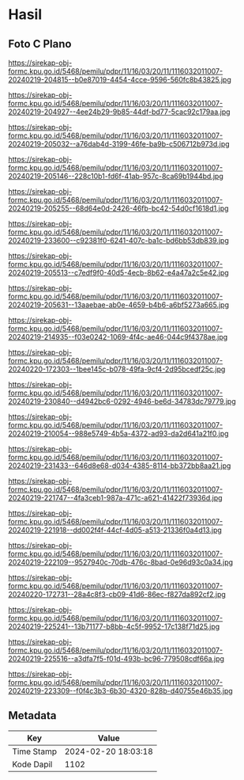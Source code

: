 # Hasil

## Foto C Plano

https://sirekap-obj-formc.kpu.go.id/5468/pemilu/pdpr/11/16/03/20/11/1116032011007-20240219-204815--b0e87019-4454-4cce-9596-560fc8b43825.jpg

https://sirekap-obj-formc.kpu.go.id/5468/pemilu/pdpr/11/16/03/20/11/1116032011007-20240219-204927--4ee24b29-9b85-44df-bd77-5cac92c179aa.jpg

https://sirekap-obj-formc.kpu.go.id/5468/pemilu/pdpr/11/16/03/20/11/1116032011007-20240219-205032--a76dab4d-3199-46fe-ba9b-c506712b973d.jpg

https://sirekap-obj-formc.kpu.go.id/5468/pemilu/pdpr/11/16/03/20/11/1116032011007-20240219-205146--228c10b1-fd6f-41ab-957c-8ca69b1944bd.jpg

https://sirekap-obj-formc.kpu.go.id/5468/pemilu/pdpr/11/16/03/20/11/1116032011007-20240219-205255--68d64e0d-2426-46fb-bc42-54d0cf1618d1.jpg

https://sirekap-obj-formc.kpu.go.id/5468/pemilu/pdpr/11/16/03/20/11/1116032011007-20240219-233600--c92381f0-6241-407c-ba1c-bd6bb53db839.jpg

https://sirekap-obj-formc.kpu.go.id/5468/pemilu/pdpr/11/16/03/20/11/1116032011007-20240219-205513--c7edf9f0-40d5-4ecb-8b62-e4a47a2c5e42.jpg

https://sirekap-obj-formc.kpu.go.id/5468/pemilu/pdpr/11/16/03/20/11/1116032011007-20240219-205631--13aaebae-ab0e-4659-b4b6-a6bf5273a665.jpg

https://sirekap-obj-formc.kpu.go.id/5468/pemilu/pdpr/11/16/03/20/11/1116032011007-20240219-214935--f03e0242-1069-4f4c-ae46-044c9f4378ae.jpg

https://sirekap-obj-formc.kpu.go.id/5468/pemilu/pdpr/11/16/03/20/11/1116032011007-20240220-172303--1bee145c-b078-49fa-9cf4-2d95bcedf25c.jpg

https://sirekap-obj-formc.kpu.go.id/5468/pemilu/pdpr/11/16/03/20/11/1116032011007-20240219-230840--d4942bc6-0292-4946-be6d-34783dc79779.jpg

https://sirekap-obj-formc.kpu.go.id/5468/pemilu/pdpr/11/16/03/20/11/1116032011007-20240219-210054--988e5749-4b5a-4372-ad93-da2d641a21f0.jpg

https://sirekap-obj-formc.kpu.go.id/5468/pemilu/pdpr/11/16/03/20/11/1116032011007-20240219-231433--646d8e68-d034-4385-8114-bb372bb8aa21.jpg

https://sirekap-obj-formc.kpu.go.id/5468/pemilu/pdpr/11/16/03/20/11/1116032011007-20240219-221747--4fa3ceb1-987a-471c-a621-41422f73936d.jpg

https://sirekap-obj-formc.kpu.go.id/5468/pemilu/pdpr/11/16/03/20/11/1116032011007-20240219-221918--dd002f4f-44cf-4d05-a513-21336f0a4d13.jpg

https://sirekap-obj-formc.kpu.go.id/5468/pemilu/pdpr/11/16/03/20/11/1116032011007-20240219-222109--9527940c-70db-476c-8bad-0e96d93c0a34.jpg

https://sirekap-obj-formc.kpu.go.id/5468/pemilu/pdpr/11/16/03/20/11/1116032011007-20240220-172731--28a4c8f3-cb09-41d6-86ec-f827da892cf2.jpg

https://sirekap-obj-formc.kpu.go.id/5468/pemilu/pdpr/11/16/03/20/11/1116032011007-20240219-225241--13b71177-b8bb-4c5f-9952-17c138f71d25.jpg

https://sirekap-obj-formc.kpu.go.id/5468/pemilu/pdpr/11/16/03/20/11/1116032011007-20240219-225516--a3dfa7f5-f01d-493b-bc96-779508cdf66a.jpg

https://sirekap-obj-formc.kpu.go.id/5468/pemilu/pdpr/11/16/03/20/11/1116032011007-20240219-223309--f0f4c3b3-6b30-4320-828b-d40755e46b35.jpg


## Metadata

| Key        | Value               |
| ---------- | ------------------- |
| Time Stamp | 2024-02-20 18:03:18 |
| Kode Dapil | 1102                |



